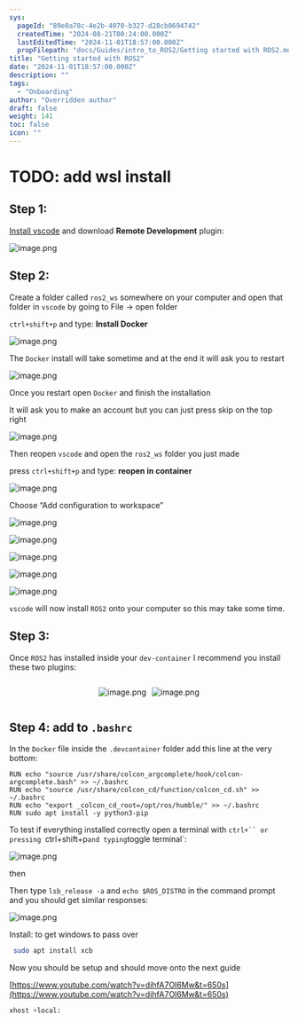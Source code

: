 ```yaml
---
sys:
  pageId: "89e0a78c-4e2b-4070-b327-d28cb0694742"
  createdTime: "2024-08-21T00:24:00.000Z"
  lastEditedTime: "2024-11-01T18:57:00.000Z"
  propFilepath: "docs/Guides/intro_to_ROS2/Getting started with ROS2.md"
title: "Getting started with ROS2"
date: "2024-11-01T18:57:00.000Z"
description: ""
tags:
  - "Onboarding"
author: "Overridden author"
draft: false
weight: 141
toc: false
icon: ""
---
```


# TODO: add wsl install

## Step 1:

[Install vscode](https://code.visualstudio.com/download) and download **Remote Development** plugin:

![image.png](https://prod-files-secure.s3.us-west-2.amazonaws.com/d518164a-d88e-44d1-a4ee-3adb3bd8bce0/efb52993-1881-4a40-b95e-6f020334f022/image.png?X-Amz-Algorithm=AWS4-HMAC-SHA256&X-Amz-Content-Sha256=UNSIGNED-PAYLOAD&X-Amz-Credential=ASIAZI2LB466WZZZ333X%2F20250227%2Fus-west-2%2Fs3%2Faws4_request&X-Amz-Date=20250227T090853Z&X-Amz-Expires=3600&X-Amz-Security-Token=IQoJb3JpZ2luX2VjEDkaCXVzLXdlc3QtMiJHMEUCIQCk5Mwc8vkaFjbRkoURmwynOQh%2FTpQ%2FJvAtAA8%2FfqnBWwIgHlGLuCzfra7nmLfQNbqGtfW6gzb6ZDtnNWxDqXnh8ZUq%2FwMIchAAGgw2Mzc0MjMxODM4MDUiDIz1BU%2BCl0ja3GaTfCrcAxB4QfNUHXvXNvhKNGmadBG2jbPZXdidHIJ426fBZWPNM4Y1wjgrhsAllOeqvUPVlLxMYXDgCfW4ktoIdMl41Lf0Tp75Yequ4X5T%2B1rb0o7iYnFkS51pyH24K80u6kETyEaPtqEg%2FERyvlueebWbray9MewXXXS8I7nWH%2F1RDmT%2BaPampvMjRYVpMLGfd3PFMyWxbNYNojwmwKRFO%2BL1isOMritz9ZT9bMJ1yns4g0CazsMYFrql4dnL5vOA8D4g4LFLRdQFeo85t3mxe%2F9cNuhc4lz8BztROv%2F4chEuE8PNvyuXwtBhRwGR9eyVb6ePuTkB0nn0xoznJ8bzKBWau1mVUmxdAuBapgMk3sSUT7J2%2B%2FlxAosrm%2BpkkbCsrKiaYlHwIiuUFqZzOiZW5rQlo3K3iySmfnRJUAeV71v%2B5SmMBx5vpsfxA6E3Wh0UdclylSmDK0oTTV8IeQtzwDcgT65ZP8IaOBm8Hr1DaHG89bvgfkdEvv3v7N4M2OYvQQ3btuCTn%2FnOzXn3FJtjwtWUHORHuGArXfZFgfXOcOqzzCBOdbyiI5jTfMQwg7Gota8HhMBqvEluUGuzYsOuyXNYM6EezyF0N7Ghd09Y9LH6hTn2F68fDuTxCzbzE44vMOvRgL4GOqUBGm6cy9jKrFyZk7txZJWqqZqPndhJe%2BaCRMhDFaZPP%2F1K6bLyY%2FsxoQ%2FtlQcjP12cwBs7yNjdUYrj0InrmQfWa0XOtzf2E5yeruNRdF%2B6bkSdkNQJ%2BMzgbttRtJsRDNp1QKSgJIk5sMFti2kxeyUmalm2o917%2FXO0XBeG4cmQqB71v3KLUJNywdFKdWwMIo4LOsc%2B3K%2Bkqw4LjNOxO3jepr%2FLEmej&X-Amz-Signature=f87c6daea37b1763de363796e78b75eed0d0b1f5f704a10e8612425b5fa6b693&X-Amz-SignedHeaders=host&x-id=GetObject)

## Step 2:

Create a folder called `ros2_ws` somewhere on your computer and open that folder in `vscode` by going to File → open folder 

`ctrl+shift+p` and type: **Install Docker**

![image.png](https://prod-files-secure.s3.us-west-2.amazonaws.com/d518164a-d88e-44d1-a4ee-3adb3bd8bce0/2269dc0e-1cd5-47ff-bceb-c04ad9b2eab0/image.png?X-Amz-Algorithm=AWS4-HMAC-SHA256&X-Amz-Content-Sha256=UNSIGNED-PAYLOAD&X-Amz-Credential=ASIAZI2LB466WZZZ333X%2F20250227%2Fus-west-2%2Fs3%2Faws4_request&X-Amz-Date=20250227T090853Z&X-Amz-Expires=3600&X-Amz-Security-Token=IQoJb3JpZ2luX2VjEDkaCXVzLXdlc3QtMiJHMEUCIQCk5Mwc8vkaFjbRkoURmwynOQh%2FTpQ%2FJvAtAA8%2FfqnBWwIgHlGLuCzfra7nmLfQNbqGtfW6gzb6ZDtnNWxDqXnh8ZUq%2FwMIchAAGgw2Mzc0MjMxODM4MDUiDIz1BU%2BCl0ja3GaTfCrcAxB4QfNUHXvXNvhKNGmadBG2jbPZXdidHIJ426fBZWPNM4Y1wjgrhsAllOeqvUPVlLxMYXDgCfW4ktoIdMl41Lf0Tp75Yequ4X5T%2B1rb0o7iYnFkS51pyH24K80u6kETyEaPtqEg%2FERyvlueebWbray9MewXXXS8I7nWH%2F1RDmT%2BaPampvMjRYVpMLGfd3PFMyWxbNYNojwmwKRFO%2BL1isOMritz9ZT9bMJ1yns4g0CazsMYFrql4dnL5vOA8D4g4LFLRdQFeo85t3mxe%2F9cNuhc4lz8BztROv%2F4chEuE8PNvyuXwtBhRwGR9eyVb6ePuTkB0nn0xoznJ8bzKBWau1mVUmxdAuBapgMk3sSUT7J2%2B%2FlxAosrm%2BpkkbCsrKiaYlHwIiuUFqZzOiZW5rQlo3K3iySmfnRJUAeV71v%2B5SmMBx5vpsfxA6E3Wh0UdclylSmDK0oTTV8IeQtzwDcgT65ZP8IaOBm8Hr1DaHG89bvgfkdEvv3v7N4M2OYvQQ3btuCTn%2FnOzXn3FJtjwtWUHORHuGArXfZFgfXOcOqzzCBOdbyiI5jTfMQwg7Gota8HhMBqvEluUGuzYsOuyXNYM6EezyF0N7Ghd09Y9LH6hTn2F68fDuTxCzbzE44vMOvRgL4GOqUBGm6cy9jKrFyZk7txZJWqqZqPndhJe%2BaCRMhDFaZPP%2F1K6bLyY%2FsxoQ%2FtlQcjP12cwBs7yNjdUYrj0InrmQfWa0XOtzf2E5yeruNRdF%2B6bkSdkNQJ%2BMzgbttRtJsRDNp1QKSgJIk5sMFti2kxeyUmalm2o917%2FXO0XBeG4cmQqB71v3KLUJNywdFKdWwMIo4LOsc%2B3K%2Bkqw4LjNOxO3jepr%2FLEmej&X-Amz-Signature=487e07474950cb5e0980afce31b3913e98151ccafe21f0089d8422b6a182b806&X-Amz-SignedHeaders=host&x-id=GetObject)

The `Docker` install will take sometime and at the end it will ask you to restart

![image.png](https://prod-files-secure.s3.us-west-2.amazonaws.com/d518164a-d88e-44d1-a4ee-3adb3bd8bce0/ed233f78-be33-4b1f-b89c-9c346c0e961e/image.png?X-Amz-Algorithm=AWS4-HMAC-SHA256&X-Amz-Content-Sha256=UNSIGNED-PAYLOAD&X-Amz-Credential=ASIAZI2LB466WZZZ333X%2F20250227%2Fus-west-2%2Fs3%2Faws4_request&X-Amz-Date=20250227T090853Z&X-Amz-Expires=3600&X-Amz-Security-Token=IQoJb3JpZ2luX2VjEDkaCXVzLXdlc3QtMiJHMEUCIQCk5Mwc8vkaFjbRkoURmwynOQh%2FTpQ%2FJvAtAA8%2FfqnBWwIgHlGLuCzfra7nmLfQNbqGtfW6gzb6ZDtnNWxDqXnh8ZUq%2FwMIchAAGgw2Mzc0MjMxODM4MDUiDIz1BU%2BCl0ja3GaTfCrcAxB4QfNUHXvXNvhKNGmadBG2jbPZXdidHIJ426fBZWPNM4Y1wjgrhsAllOeqvUPVlLxMYXDgCfW4ktoIdMl41Lf0Tp75Yequ4X5T%2B1rb0o7iYnFkS51pyH24K80u6kETyEaPtqEg%2FERyvlueebWbray9MewXXXS8I7nWH%2F1RDmT%2BaPampvMjRYVpMLGfd3PFMyWxbNYNojwmwKRFO%2BL1isOMritz9ZT9bMJ1yns4g0CazsMYFrql4dnL5vOA8D4g4LFLRdQFeo85t3mxe%2F9cNuhc4lz8BztROv%2F4chEuE8PNvyuXwtBhRwGR9eyVb6ePuTkB0nn0xoznJ8bzKBWau1mVUmxdAuBapgMk3sSUT7J2%2B%2FlxAosrm%2BpkkbCsrKiaYlHwIiuUFqZzOiZW5rQlo3K3iySmfnRJUAeV71v%2B5SmMBx5vpsfxA6E3Wh0UdclylSmDK0oTTV8IeQtzwDcgT65ZP8IaOBm8Hr1DaHG89bvgfkdEvv3v7N4M2OYvQQ3btuCTn%2FnOzXn3FJtjwtWUHORHuGArXfZFgfXOcOqzzCBOdbyiI5jTfMQwg7Gota8HhMBqvEluUGuzYsOuyXNYM6EezyF0N7Ghd09Y9LH6hTn2F68fDuTxCzbzE44vMOvRgL4GOqUBGm6cy9jKrFyZk7txZJWqqZqPndhJe%2BaCRMhDFaZPP%2F1K6bLyY%2FsxoQ%2FtlQcjP12cwBs7yNjdUYrj0InrmQfWa0XOtzf2E5yeruNRdF%2B6bkSdkNQJ%2BMzgbttRtJsRDNp1QKSgJIk5sMFti2kxeyUmalm2o917%2FXO0XBeG4cmQqB71v3KLUJNywdFKdWwMIo4LOsc%2B3K%2Bkqw4LjNOxO3jepr%2FLEmej&X-Amz-Signature=e1ddaab91d9ab71cb878a1626f96410271159f234e38ef3ee52c3c8ea13699f3&X-Amz-SignedHeaders=host&x-id=GetObject)

Once you restart open `Docker` and finish the installation

It will ask you to make an account but you can just press skip on the top right

![image.png](https://prod-files-secure.s3.us-west-2.amazonaws.com/d518164a-d88e-44d1-a4ee-3adb3bd8bce0/21010ad9-1659-4fd9-9f59-9932a09b2a3d/image.png?X-Amz-Algorithm=AWS4-HMAC-SHA256&X-Amz-Content-Sha256=UNSIGNED-PAYLOAD&X-Amz-Credential=ASIAZI2LB466WZZZ333X%2F20250227%2Fus-west-2%2Fs3%2Faws4_request&X-Amz-Date=20250227T090853Z&X-Amz-Expires=3600&X-Amz-Security-Token=IQoJb3JpZ2luX2VjEDkaCXVzLXdlc3QtMiJHMEUCIQCk5Mwc8vkaFjbRkoURmwynOQh%2FTpQ%2FJvAtAA8%2FfqnBWwIgHlGLuCzfra7nmLfQNbqGtfW6gzb6ZDtnNWxDqXnh8ZUq%2FwMIchAAGgw2Mzc0MjMxODM4MDUiDIz1BU%2BCl0ja3GaTfCrcAxB4QfNUHXvXNvhKNGmadBG2jbPZXdidHIJ426fBZWPNM4Y1wjgrhsAllOeqvUPVlLxMYXDgCfW4ktoIdMl41Lf0Tp75Yequ4X5T%2B1rb0o7iYnFkS51pyH24K80u6kETyEaPtqEg%2FERyvlueebWbray9MewXXXS8I7nWH%2F1RDmT%2BaPampvMjRYVpMLGfd3PFMyWxbNYNojwmwKRFO%2BL1isOMritz9ZT9bMJ1yns4g0CazsMYFrql4dnL5vOA8D4g4LFLRdQFeo85t3mxe%2F9cNuhc4lz8BztROv%2F4chEuE8PNvyuXwtBhRwGR9eyVb6ePuTkB0nn0xoznJ8bzKBWau1mVUmxdAuBapgMk3sSUT7J2%2B%2FlxAosrm%2BpkkbCsrKiaYlHwIiuUFqZzOiZW5rQlo3K3iySmfnRJUAeV71v%2B5SmMBx5vpsfxA6E3Wh0UdclylSmDK0oTTV8IeQtzwDcgT65ZP8IaOBm8Hr1DaHG89bvgfkdEvv3v7N4M2OYvQQ3btuCTn%2FnOzXn3FJtjwtWUHORHuGArXfZFgfXOcOqzzCBOdbyiI5jTfMQwg7Gota8HhMBqvEluUGuzYsOuyXNYM6EezyF0N7Ghd09Y9LH6hTn2F68fDuTxCzbzE44vMOvRgL4GOqUBGm6cy9jKrFyZk7txZJWqqZqPndhJe%2BaCRMhDFaZPP%2F1K6bLyY%2FsxoQ%2FtlQcjP12cwBs7yNjdUYrj0InrmQfWa0XOtzf2E5yeruNRdF%2B6bkSdkNQJ%2BMzgbttRtJsRDNp1QKSgJIk5sMFti2kxeyUmalm2o917%2FXO0XBeG4cmQqB71v3KLUJNywdFKdWwMIo4LOsc%2B3K%2Bkqw4LjNOxO3jepr%2FLEmej&X-Amz-Signature=fe16e02fa5ae69c724f11fa860b5ff455386e3d5bfa88b475806bf5e807e8025&X-Amz-SignedHeaders=host&x-id=GetObject)

Then reopen `vscode` and open the `ros2_ws` folder you just made

press `ctrl+shift+p` and type: **reopen in container**

![image.png](https://prod-files-secure.s3.us-west-2.amazonaws.com/d518164a-d88e-44d1-a4ee-3adb3bd8bce0/4e93b8c2-41ad-488c-8095-c74205196118/image.png?X-Amz-Algorithm=AWS4-HMAC-SHA256&X-Amz-Content-Sha256=UNSIGNED-PAYLOAD&X-Amz-Credential=ASIAZI2LB466WZZZ333X%2F20250227%2Fus-west-2%2Fs3%2Faws4_request&X-Amz-Date=20250227T090853Z&X-Amz-Expires=3600&X-Amz-Security-Token=IQoJb3JpZ2luX2VjEDkaCXVzLXdlc3QtMiJHMEUCIQCk5Mwc8vkaFjbRkoURmwynOQh%2FTpQ%2FJvAtAA8%2FfqnBWwIgHlGLuCzfra7nmLfQNbqGtfW6gzb6ZDtnNWxDqXnh8ZUq%2FwMIchAAGgw2Mzc0MjMxODM4MDUiDIz1BU%2BCl0ja3GaTfCrcAxB4QfNUHXvXNvhKNGmadBG2jbPZXdidHIJ426fBZWPNM4Y1wjgrhsAllOeqvUPVlLxMYXDgCfW4ktoIdMl41Lf0Tp75Yequ4X5T%2B1rb0o7iYnFkS51pyH24K80u6kETyEaPtqEg%2FERyvlueebWbray9MewXXXS8I7nWH%2F1RDmT%2BaPampvMjRYVpMLGfd3PFMyWxbNYNojwmwKRFO%2BL1isOMritz9ZT9bMJ1yns4g0CazsMYFrql4dnL5vOA8D4g4LFLRdQFeo85t3mxe%2F9cNuhc4lz8BztROv%2F4chEuE8PNvyuXwtBhRwGR9eyVb6ePuTkB0nn0xoznJ8bzKBWau1mVUmxdAuBapgMk3sSUT7J2%2B%2FlxAosrm%2BpkkbCsrKiaYlHwIiuUFqZzOiZW5rQlo3K3iySmfnRJUAeV71v%2B5SmMBx5vpsfxA6E3Wh0UdclylSmDK0oTTV8IeQtzwDcgT65ZP8IaOBm8Hr1DaHG89bvgfkdEvv3v7N4M2OYvQQ3btuCTn%2FnOzXn3FJtjwtWUHORHuGArXfZFgfXOcOqzzCBOdbyiI5jTfMQwg7Gota8HhMBqvEluUGuzYsOuyXNYM6EezyF0N7Ghd09Y9LH6hTn2F68fDuTxCzbzE44vMOvRgL4GOqUBGm6cy9jKrFyZk7txZJWqqZqPndhJe%2BaCRMhDFaZPP%2F1K6bLyY%2FsxoQ%2FtlQcjP12cwBs7yNjdUYrj0InrmQfWa0XOtzf2E5yeruNRdF%2B6bkSdkNQJ%2BMzgbttRtJsRDNp1QKSgJIk5sMFti2kxeyUmalm2o917%2FXO0XBeG4cmQqB71v3KLUJNywdFKdWwMIo4LOsc%2B3K%2Bkqw4LjNOxO3jepr%2FLEmej&X-Amz-Signature=596a261d2830277c9db9cc368bb4c577884a3a454a5b603900bac88466511ea4&X-Amz-SignedHeaders=host&x-id=GetObject)

Choose “Add configuration to workspace”

![image.png](https://prod-files-secure.s3.us-west-2.amazonaws.com/d518164a-d88e-44d1-a4ee-3adb3bd8bce0/9560b282-5060-4989-ba37-97e7b2c22476/image.png?X-Amz-Algorithm=AWS4-HMAC-SHA256&X-Amz-Content-Sha256=UNSIGNED-PAYLOAD&X-Amz-Credential=ASIAZI2LB466WZZZ333X%2F20250227%2Fus-west-2%2Fs3%2Faws4_request&X-Amz-Date=20250227T090853Z&X-Amz-Expires=3600&X-Amz-Security-Token=IQoJb3JpZ2luX2VjEDkaCXVzLXdlc3QtMiJHMEUCIQCk5Mwc8vkaFjbRkoURmwynOQh%2FTpQ%2FJvAtAA8%2FfqnBWwIgHlGLuCzfra7nmLfQNbqGtfW6gzb6ZDtnNWxDqXnh8ZUq%2FwMIchAAGgw2Mzc0MjMxODM4MDUiDIz1BU%2BCl0ja3GaTfCrcAxB4QfNUHXvXNvhKNGmadBG2jbPZXdidHIJ426fBZWPNM4Y1wjgrhsAllOeqvUPVlLxMYXDgCfW4ktoIdMl41Lf0Tp75Yequ4X5T%2B1rb0o7iYnFkS51pyH24K80u6kETyEaPtqEg%2FERyvlueebWbray9MewXXXS8I7nWH%2F1RDmT%2BaPampvMjRYVpMLGfd3PFMyWxbNYNojwmwKRFO%2BL1isOMritz9ZT9bMJ1yns4g0CazsMYFrql4dnL5vOA8D4g4LFLRdQFeo85t3mxe%2F9cNuhc4lz8BztROv%2F4chEuE8PNvyuXwtBhRwGR9eyVb6ePuTkB0nn0xoznJ8bzKBWau1mVUmxdAuBapgMk3sSUT7J2%2B%2FlxAosrm%2BpkkbCsrKiaYlHwIiuUFqZzOiZW5rQlo3K3iySmfnRJUAeV71v%2B5SmMBx5vpsfxA6E3Wh0UdclylSmDK0oTTV8IeQtzwDcgT65ZP8IaOBm8Hr1DaHG89bvgfkdEvv3v7N4M2OYvQQ3btuCTn%2FnOzXn3FJtjwtWUHORHuGArXfZFgfXOcOqzzCBOdbyiI5jTfMQwg7Gota8HhMBqvEluUGuzYsOuyXNYM6EezyF0N7Ghd09Y9LH6hTn2F68fDuTxCzbzE44vMOvRgL4GOqUBGm6cy9jKrFyZk7txZJWqqZqPndhJe%2BaCRMhDFaZPP%2F1K6bLyY%2FsxoQ%2FtlQcjP12cwBs7yNjdUYrj0InrmQfWa0XOtzf2E5yeruNRdF%2B6bkSdkNQJ%2BMzgbttRtJsRDNp1QKSgJIk5sMFti2kxeyUmalm2o917%2FXO0XBeG4cmQqB71v3KLUJNywdFKdWwMIo4LOsc%2B3K%2Bkqw4LjNOxO3jepr%2FLEmej&X-Amz-Signature=ebd517d2e612e288e6d79829ca9ec6a4c9635e393fb799837b8c967a2544c2fa&X-Amz-SignedHeaders=host&x-id=GetObject)

![image.png](https://prod-files-secure.s3.us-west-2.amazonaws.com/d518164a-d88e-44d1-a4ee-3adb3bd8bce0/2ee63f81-886b-48e8-a553-dc6e5eac99e4/image.png?X-Amz-Algorithm=AWS4-HMAC-SHA256&X-Amz-Content-Sha256=UNSIGNED-PAYLOAD&X-Amz-Credential=ASIAZI2LB466WZZZ333X%2F20250227%2Fus-west-2%2Fs3%2Faws4_request&X-Amz-Date=20250227T090853Z&X-Amz-Expires=3600&X-Amz-Security-Token=IQoJb3JpZ2luX2VjEDkaCXVzLXdlc3QtMiJHMEUCIQCk5Mwc8vkaFjbRkoURmwynOQh%2FTpQ%2FJvAtAA8%2FfqnBWwIgHlGLuCzfra7nmLfQNbqGtfW6gzb6ZDtnNWxDqXnh8ZUq%2FwMIchAAGgw2Mzc0MjMxODM4MDUiDIz1BU%2BCl0ja3GaTfCrcAxB4QfNUHXvXNvhKNGmadBG2jbPZXdidHIJ426fBZWPNM4Y1wjgrhsAllOeqvUPVlLxMYXDgCfW4ktoIdMl41Lf0Tp75Yequ4X5T%2B1rb0o7iYnFkS51pyH24K80u6kETyEaPtqEg%2FERyvlueebWbray9MewXXXS8I7nWH%2F1RDmT%2BaPampvMjRYVpMLGfd3PFMyWxbNYNojwmwKRFO%2BL1isOMritz9ZT9bMJ1yns4g0CazsMYFrql4dnL5vOA8D4g4LFLRdQFeo85t3mxe%2F9cNuhc4lz8BztROv%2F4chEuE8PNvyuXwtBhRwGR9eyVb6ePuTkB0nn0xoznJ8bzKBWau1mVUmxdAuBapgMk3sSUT7J2%2B%2FlxAosrm%2BpkkbCsrKiaYlHwIiuUFqZzOiZW5rQlo3K3iySmfnRJUAeV71v%2B5SmMBx5vpsfxA6E3Wh0UdclylSmDK0oTTV8IeQtzwDcgT65ZP8IaOBm8Hr1DaHG89bvgfkdEvv3v7N4M2OYvQQ3btuCTn%2FnOzXn3FJtjwtWUHORHuGArXfZFgfXOcOqzzCBOdbyiI5jTfMQwg7Gota8HhMBqvEluUGuzYsOuyXNYM6EezyF0N7Ghd09Y9LH6hTn2F68fDuTxCzbzE44vMOvRgL4GOqUBGm6cy9jKrFyZk7txZJWqqZqPndhJe%2BaCRMhDFaZPP%2F1K6bLyY%2FsxoQ%2FtlQcjP12cwBs7yNjdUYrj0InrmQfWa0XOtzf2E5yeruNRdF%2B6bkSdkNQJ%2BMzgbttRtJsRDNp1QKSgJIk5sMFti2kxeyUmalm2o917%2FXO0XBeG4cmQqB71v3KLUJNywdFKdWwMIo4LOsc%2B3K%2Bkqw4LjNOxO3jepr%2FLEmej&X-Amz-Signature=024879966026535f3e36e6b0c034f5b778edd4f1c4adfc0af1ce6fc3e3b4d94f&X-Amz-SignedHeaders=host&x-id=GetObject)

![image.png](https://prod-files-secure.s3.us-west-2.amazonaws.com/d518164a-d88e-44d1-a4ee-3adb3bd8bce0/ae1580b2-b048-407e-aed9-b584224a7a04/image.png?X-Amz-Algorithm=AWS4-HMAC-SHA256&X-Amz-Content-Sha256=UNSIGNED-PAYLOAD&X-Amz-Credential=ASIAZI2LB466WZZZ333X%2F20250227%2Fus-west-2%2Fs3%2Faws4_request&X-Amz-Date=20250227T090853Z&X-Amz-Expires=3600&X-Amz-Security-Token=IQoJb3JpZ2luX2VjEDkaCXVzLXdlc3QtMiJHMEUCIQCk5Mwc8vkaFjbRkoURmwynOQh%2FTpQ%2FJvAtAA8%2FfqnBWwIgHlGLuCzfra7nmLfQNbqGtfW6gzb6ZDtnNWxDqXnh8ZUq%2FwMIchAAGgw2Mzc0MjMxODM4MDUiDIz1BU%2BCl0ja3GaTfCrcAxB4QfNUHXvXNvhKNGmadBG2jbPZXdidHIJ426fBZWPNM4Y1wjgrhsAllOeqvUPVlLxMYXDgCfW4ktoIdMl41Lf0Tp75Yequ4X5T%2B1rb0o7iYnFkS51pyH24K80u6kETyEaPtqEg%2FERyvlueebWbray9MewXXXS8I7nWH%2F1RDmT%2BaPampvMjRYVpMLGfd3PFMyWxbNYNojwmwKRFO%2BL1isOMritz9ZT9bMJ1yns4g0CazsMYFrql4dnL5vOA8D4g4LFLRdQFeo85t3mxe%2F9cNuhc4lz8BztROv%2F4chEuE8PNvyuXwtBhRwGR9eyVb6ePuTkB0nn0xoznJ8bzKBWau1mVUmxdAuBapgMk3sSUT7J2%2B%2FlxAosrm%2BpkkbCsrKiaYlHwIiuUFqZzOiZW5rQlo3K3iySmfnRJUAeV71v%2B5SmMBx5vpsfxA6E3Wh0UdclylSmDK0oTTV8IeQtzwDcgT65ZP8IaOBm8Hr1DaHG89bvgfkdEvv3v7N4M2OYvQQ3btuCTn%2FnOzXn3FJtjwtWUHORHuGArXfZFgfXOcOqzzCBOdbyiI5jTfMQwg7Gota8HhMBqvEluUGuzYsOuyXNYM6EezyF0N7Ghd09Y9LH6hTn2F68fDuTxCzbzE44vMOvRgL4GOqUBGm6cy9jKrFyZk7txZJWqqZqPndhJe%2BaCRMhDFaZPP%2F1K6bLyY%2FsxoQ%2FtlQcjP12cwBs7yNjdUYrj0InrmQfWa0XOtzf2E5yeruNRdF%2B6bkSdkNQJ%2BMzgbttRtJsRDNp1QKSgJIk5sMFti2kxeyUmalm2o917%2FXO0XBeG4cmQqB71v3KLUJNywdFKdWwMIo4LOsc%2B3K%2Bkqw4LjNOxO3jepr%2FLEmej&X-Amz-Signature=1c6e84d5782b49b84a839f57a1386ca2e1c3ef50e7d3baaf0a11dc5b0840ed2a&X-Amz-SignedHeaders=host&x-id=GetObject)

![image.png](https://prod-files-secure.s3.us-west-2.amazonaws.com/d518164a-d88e-44d1-a4ee-3adb3bd8bce0/53255b28-f75e-430f-b9e3-c0ac8577e42b/image.png?X-Amz-Algorithm=AWS4-HMAC-SHA256&X-Amz-Content-Sha256=UNSIGNED-PAYLOAD&X-Amz-Credential=ASIAZI2LB466WZZZ333X%2F20250227%2Fus-west-2%2Fs3%2Faws4_request&X-Amz-Date=20250227T090853Z&X-Amz-Expires=3600&X-Amz-Security-Token=IQoJb3JpZ2luX2VjEDkaCXVzLXdlc3QtMiJHMEUCIQCk5Mwc8vkaFjbRkoURmwynOQh%2FTpQ%2FJvAtAA8%2FfqnBWwIgHlGLuCzfra7nmLfQNbqGtfW6gzb6ZDtnNWxDqXnh8ZUq%2FwMIchAAGgw2Mzc0MjMxODM4MDUiDIz1BU%2BCl0ja3GaTfCrcAxB4QfNUHXvXNvhKNGmadBG2jbPZXdidHIJ426fBZWPNM4Y1wjgrhsAllOeqvUPVlLxMYXDgCfW4ktoIdMl41Lf0Tp75Yequ4X5T%2B1rb0o7iYnFkS51pyH24K80u6kETyEaPtqEg%2FERyvlueebWbray9MewXXXS8I7nWH%2F1RDmT%2BaPampvMjRYVpMLGfd3PFMyWxbNYNojwmwKRFO%2BL1isOMritz9ZT9bMJ1yns4g0CazsMYFrql4dnL5vOA8D4g4LFLRdQFeo85t3mxe%2F9cNuhc4lz8BztROv%2F4chEuE8PNvyuXwtBhRwGR9eyVb6ePuTkB0nn0xoznJ8bzKBWau1mVUmxdAuBapgMk3sSUT7J2%2B%2FlxAosrm%2BpkkbCsrKiaYlHwIiuUFqZzOiZW5rQlo3K3iySmfnRJUAeV71v%2B5SmMBx5vpsfxA6E3Wh0UdclylSmDK0oTTV8IeQtzwDcgT65ZP8IaOBm8Hr1DaHG89bvgfkdEvv3v7N4M2OYvQQ3btuCTn%2FnOzXn3FJtjwtWUHORHuGArXfZFgfXOcOqzzCBOdbyiI5jTfMQwg7Gota8HhMBqvEluUGuzYsOuyXNYM6EezyF0N7Ghd09Y9LH6hTn2F68fDuTxCzbzE44vMOvRgL4GOqUBGm6cy9jKrFyZk7txZJWqqZqPndhJe%2BaCRMhDFaZPP%2F1K6bLyY%2FsxoQ%2FtlQcjP12cwBs7yNjdUYrj0InrmQfWa0XOtzf2E5yeruNRdF%2B6bkSdkNQJ%2BMzgbttRtJsRDNp1QKSgJIk5sMFti2kxeyUmalm2o917%2FXO0XBeG4cmQqB71v3KLUJNywdFKdWwMIo4LOsc%2B3K%2Bkqw4LjNOxO3jepr%2FLEmej&X-Amz-Signature=1262fecb9ab4d9edf684092c82bfb68acf3dcc10332a7a15183526082defa30b&X-Amz-SignedHeaders=host&x-id=GetObject)

![image.png](https://prod-files-secure.s3.us-west-2.amazonaws.com/d518164a-d88e-44d1-a4ee-3adb3bd8bce0/7c562767-5af9-4ffb-97d1-327bcdf4ee00/image.png?X-Amz-Algorithm=AWS4-HMAC-SHA256&X-Amz-Content-Sha256=UNSIGNED-PAYLOAD&X-Amz-Credential=ASIAZI2LB466WZZZ333X%2F20250227%2Fus-west-2%2Fs3%2Faws4_request&X-Amz-Date=20250227T090853Z&X-Amz-Expires=3600&X-Amz-Security-Token=IQoJb3JpZ2luX2VjEDkaCXVzLXdlc3QtMiJHMEUCIQCk5Mwc8vkaFjbRkoURmwynOQh%2FTpQ%2FJvAtAA8%2FfqnBWwIgHlGLuCzfra7nmLfQNbqGtfW6gzb6ZDtnNWxDqXnh8ZUq%2FwMIchAAGgw2Mzc0MjMxODM4MDUiDIz1BU%2BCl0ja3GaTfCrcAxB4QfNUHXvXNvhKNGmadBG2jbPZXdidHIJ426fBZWPNM4Y1wjgrhsAllOeqvUPVlLxMYXDgCfW4ktoIdMl41Lf0Tp75Yequ4X5T%2B1rb0o7iYnFkS51pyH24K80u6kETyEaPtqEg%2FERyvlueebWbray9MewXXXS8I7nWH%2F1RDmT%2BaPampvMjRYVpMLGfd3PFMyWxbNYNojwmwKRFO%2BL1isOMritz9ZT9bMJ1yns4g0CazsMYFrql4dnL5vOA8D4g4LFLRdQFeo85t3mxe%2F9cNuhc4lz8BztROv%2F4chEuE8PNvyuXwtBhRwGR9eyVb6ePuTkB0nn0xoznJ8bzKBWau1mVUmxdAuBapgMk3sSUT7J2%2B%2FlxAosrm%2BpkkbCsrKiaYlHwIiuUFqZzOiZW5rQlo3K3iySmfnRJUAeV71v%2B5SmMBx5vpsfxA6E3Wh0UdclylSmDK0oTTV8IeQtzwDcgT65ZP8IaOBm8Hr1DaHG89bvgfkdEvv3v7N4M2OYvQQ3btuCTn%2FnOzXn3FJtjwtWUHORHuGArXfZFgfXOcOqzzCBOdbyiI5jTfMQwg7Gota8HhMBqvEluUGuzYsOuyXNYM6EezyF0N7Ghd09Y9LH6hTn2F68fDuTxCzbzE44vMOvRgL4GOqUBGm6cy9jKrFyZk7txZJWqqZqPndhJe%2BaCRMhDFaZPP%2F1K6bLyY%2FsxoQ%2FtlQcjP12cwBs7yNjdUYrj0InrmQfWa0XOtzf2E5yeruNRdF%2B6bkSdkNQJ%2BMzgbttRtJsRDNp1QKSgJIk5sMFti2kxeyUmalm2o917%2FXO0XBeG4cmQqB71v3KLUJNywdFKdWwMIo4LOsc%2B3K%2Bkqw4LjNOxO3jepr%2FLEmej&X-Amz-Signature=56ac3a959277757152a20ca5beb3e910d470e4c43e223ab254edb0f001ee170b&X-Amz-SignedHeaders=host&x-id=GetObject)

`vscode` will now install `ROS2` onto your computer so this may take some time.

## Step 3:

Once `ROS2` has installed inside your `dev-container` I recommend you install these two plugins:

<div style="display: flex;flex-direction: row; column-gap:10px; max-width: 630px;justify-content: center;">
<div>

![image.png](https://prod-files-secure.s3.us-west-2.amazonaws.com/d518164a-d88e-44d1-a4ee-3adb3bd8bce0/3fc3d550-5a54-4ba1-ba6b-faa01cdb7369/image.png?X-Amz-Algorithm=AWS4-HMAC-SHA256&X-Amz-Content-Sha256=UNSIGNED-PAYLOAD&X-Amz-Credential=ASIAZI2LB466ZTNCYC3I%2F20250227%2Fus-west-2%2Fs3%2Faws4_request&X-Amz-Date=20250227T090855Z&X-Amz-Expires=3600&X-Amz-Security-Token=IQoJb3JpZ2luX2VjEDkaCXVzLXdlc3QtMiJHMEUCIQCz%2BfhQpbCyI9NbEBgsDPcDQBHPTugaD2Om6v%2F0zRVwgwIgTicn6zyxNy2uT%2FNzcTVAt6Ofi7W8X%2B%2BLwUDfBOO8aj0q%2FwMIchAAGgw2Mzc0MjMxODM4MDUiDDl%2BET4brHlMHb8SRSrcA5YRNwysEwDGIC3NxMoNm%2FPBe52hNsDezVeA8UG0K55it8Yv6lLinbhN%2BkoeDkMaH81qZKyb37j5fCNPmp260t8KpVHvYz1BfpZEAZIMhC4nZ68GRehYNrJjSd9g%2BEeG4hxhgF6MFql5C9MPAJxpRr2%2Bvi4h2pTFpiYKTHfGBEfZMdsTYg%2BAy7ulAZK8OXRhgqMBp81Lyit90h68%2FtTQVZE8%2B1ZKNr1YYW5mKdU7QhC1SmBZFBVFhylZxq2KPbvBlW54DjW6WBe5ZiA9uJxOgBXuINboZK65xqc4rvJcbxQ1InQRPmg8iJ4lvpuz2zFDIVdYGIaYxCb2JcncOssmhUYOa11yXll0yV51K0t4lfdtAE6sln9SbQMkOj4lw8imzljVKYkiuyjuA8%2BAjKtrlmd5qt75OLHsYCl%2FZntyUOoZd5hdORwX6lY5LBg%2FkVs%2B8ja6nWs81q95MRx0R%2B6agG7HkR%2FBwfQR4ruSxBpYHDJNoPc0TBzqh0NkXFac9bLQFWLjA5zGL28ii%2FS%2BmbSJaWik0FFDjIjoxfxWAxgdvWZqADv4yoDbTazfi%2FuV9v6WXF%2FU2OZSGzxtK4R0ANNVG6YCO3exp7IWbhbkFWS%2FCB606enPNO4hfFa2HF9tMMXQgL4GOqUBmaWvcJvdtzmBsSerl3sZfxZiO%2B%2BZWHzNOEz8Mj1j%2FhoVI1TlnJRcBzWRZjgMGY4QCh6ftirjIvJ20l1SdBE%2FIpLKKMyMQy2NntTEqcojki9gBaPhYzVd4XXivotStQJ9LJPwsltgHF7nRLc1dW44RSFx5WjnCZuH1FCGMtzhMvgjOD996aE1vh4yvTxlHevLrsbPFiAjDcMGwB%2BHYo11bKm9G0ml&X-Amz-Signature=5498ac1952e6a499beb5babe25566a08ebc96bb27c5851f20c863ac8801193b4&X-Amz-SignedHeaders=host&x-id=GetObject)

</div>
<div>

![image.png](https://prod-files-secure.s3.us-west-2.amazonaws.com/d518164a-d88e-44d1-a4ee-3adb3bd8bce0/d994cc66-13c2-4093-a5a3-f84cf4601a82/image.png?X-Amz-Algorithm=AWS4-HMAC-SHA256&X-Amz-Content-Sha256=UNSIGNED-PAYLOAD&X-Amz-Credential=ASIAZI2LB466RS3MSXFS%2F20250227%2Fus-west-2%2Fs3%2Faws4_request&X-Amz-Date=20250227T090855Z&X-Amz-Expires=3600&X-Amz-Security-Token=IQoJb3JpZ2luX2VjEDkaCXVzLXdlc3QtMiJHMEUCIHSulXqzKgHoZip3t5W0Vi5kjW7ybfGS52Y3QRY2O0hTAiEAxRvHBRa5oS9nEvCNH2x031go%2B4aGrEau7Nnk3bvhXwAq%2FwMIchAAGgw2Mzc0MjMxODM4MDUiDBnVHsIPTjZ8wrXDmircA99HKo8AIDFYQxXjTr3KckGFMwic%2FhqJiPxUjDS8Jz9DtBUIPP44H36gfZBItK5%2F95sVd5rosg%2FuUQwp3B%2Fl7JsuMQQjDsvnA6vd%2Bw9nFPx37ie68FTsd7gguo83UAP6atwAXktk02%2FgYGx%2FHxxK4ogfs2d2gHF7nEPio91B2KJQDsAY4c%2BgeOztI7qV6NNHKIJcZWhATGARO%2FbAFf21OJocerfa0T6oSsY6HdShmZ7GXpetSO3NV2DeLtr3ZZ9HjIb82yvgPpEAw7kkT210jNnflDwKD0GcZsm%2By4r6nNdR1D%2BcOEbzemNSW77Br7RwdX9uiYsyADKz82MrBbdeXw6oGO1YH%2Bm4%2Fd1%2BBmMmjD3j3j%2Fqu7EOifv%2BY%2F0S9Iz95XxfGv1eCe236kTsexDOY4KHMZAliWzRLRIX%2FeY9mgonQqOTn%2BM2Olmm8xwS7hE%2Fl8LhE3ImnIgaVtP93jvGLzPwkFBWu8F4nRLbhAhXa9oSOe1z%2BpJpbkK%2BdX84GfRit9F4%2BY9WVJD3c0WnSjDKJKDr2xnlDa4YrRRw%2FTGmna8I%2BdYkbfwyWlRclJYbrPR2U1lnsvb7NXdMoeViJoyG4BW2lunyaeojge4211WFbzjbqDg4mamLhW2lBCwsMIHRgL4GOqUBLEDWs%2FlTjNhRJsgtLt2Mxi5QFHd%2FtStizRwHbiAyd6p%2FqGswjUPW0B7771zBF5Pgv%2BK8vweIy%2F%2BgjLufF97Mt1NcGwqZmjhbUJZOHaRAG2vkIJT8ezjejmeD6pLM6eePIUuY5fMgtMcpTT6TlFhWwnpOTKFWxLLRbOEc1luo1gZiTfOMhLxGRwXPqZ8CmshmSsec59s8XB1ZY35hDZG1grJgRC8U&X-Amz-Signature=656f02cd93c1f40d3a83b7d48845f8179933277f7c80ead8024335689fe42259&X-Amz-SignedHeaders=host&x-id=GetObject)

</div>
</div>

## Step 4: add to `.bashrc`

In the `Docker` file inside the `.devcontainer` folder add this line at the very bottom: 

```docker
RUN echo "source /usr/share/colcon_argcomplete/hook/colcon-argcomplete.bash" >> ~/.bashrc
RUN echo "source /usr/share/colcon_cd/function/colcon_cd.sh" >> ~/.bashrc
RUN echo "export _colcon_cd_root=/opt/ros/humble/" >> ~/.bashrc
RUN sudo apt install -y python3-pip 
```

To test if everything installed correctly open a terminal with `ctrl+`` or pressing `ctrl+shift+p` and typing `toggle terminal`:

![image.png](https://prod-files-secure.s3.us-west-2.amazonaws.com/d518164a-d88e-44d1-a4ee-3adb3bd8bce0/6a4943d8-b04e-4c02-9a58-775f3384d1a5/image.png?X-Amz-Algorithm=AWS4-HMAC-SHA256&X-Amz-Content-Sha256=UNSIGNED-PAYLOAD&X-Amz-Credential=ASIAZI2LB466WZZZ333X%2F20250227%2Fus-west-2%2Fs3%2Faws4_request&X-Amz-Date=20250227T090853Z&X-Amz-Expires=3600&X-Amz-Security-Token=IQoJb3JpZ2luX2VjEDkaCXVzLXdlc3QtMiJHMEUCIQCk5Mwc8vkaFjbRkoURmwynOQh%2FTpQ%2FJvAtAA8%2FfqnBWwIgHlGLuCzfra7nmLfQNbqGtfW6gzb6ZDtnNWxDqXnh8ZUq%2FwMIchAAGgw2Mzc0MjMxODM4MDUiDIz1BU%2BCl0ja3GaTfCrcAxB4QfNUHXvXNvhKNGmadBG2jbPZXdidHIJ426fBZWPNM4Y1wjgrhsAllOeqvUPVlLxMYXDgCfW4ktoIdMl41Lf0Tp75Yequ4X5T%2B1rb0o7iYnFkS51pyH24K80u6kETyEaPtqEg%2FERyvlueebWbray9MewXXXS8I7nWH%2F1RDmT%2BaPampvMjRYVpMLGfd3PFMyWxbNYNojwmwKRFO%2BL1isOMritz9ZT9bMJ1yns4g0CazsMYFrql4dnL5vOA8D4g4LFLRdQFeo85t3mxe%2F9cNuhc4lz8BztROv%2F4chEuE8PNvyuXwtBhRwGR9eyVb6ePuTkB0nn0xoznJ8bzKBWau1mVUmxdAuBapgMk3sSUT7J2%2B%2FlxAosrm%2BpkkbCsrKiaYlHwIiuUFqZzOiZW5rQlo3K3iySmfnRJUAeV71v%2B5SmMBx5vpsfxA6E3Wh0UdclylSmDK0oTTV8IeQtzwDcgT65ZP8IaOBm8Hr1DaHG89bvgfkdEvv3v7N4M2OYvQQ3btuCTn%2FnOzXn3FJtjwtWUHORHuGArXfZFgfXOcOqzzCBOdbyiI5jTfMQwg7Gota8HhMBqvEluUGuzYsOuyXNYM6EezyF0N7Ghd09Y9LH6hTn2F68fDuTxCzbzE44vMOvRgL4GOqUBGm6cy9jKrFyZk7txZJWqqZqPndhJe%2BaCRMhDFaZPP%2F1K6bLyY%2FsxoQ%2FtlQcjP12cwBs7yNjdUYrj0InrmQfWa0XOtzf2E5yeruNRdF%2B6bkSdkNQJ%2BMzgbttRtJsRDNp1QKSgJIk5sMFti2kxeyUmalm2o917%2FXO0XBeG4cmQqB71v3KLUJNywdFKdWwMIo4LOsc%2B3K%2Bkqw4LjNOxO3jepr%2FLEmej&X-Amz-Signature=1d4cbc36c056d4dacbfddadfe955a59e22ce33f443427743e1810a3abefef023&X-Amz-SignedHeaders=host&x-id=GetObject)

then 

Then type `lsb_release -a` and `echo $ROS_DISTRO` in the command prompt and you should get similar responses:

![image.png](https://prod-files-secure.s3.us-west-2.amazonaws.com/d518164a-d88e-44d1-a4ee-3adb3bd8bce0/3e635dec-a805-4e85-8b9e-d000e5b71a4e/image.png?X-Amz-Algorithm=AWS4-HMAC-SHA256&X-Amz-Content-Sha256=UNSIGNED-PAYLOAD&X-Amz-Credential=ASIAZI2LB466WZZZ333X%2F20250227%2Fus-west-2%2Fs3%2Faws4_request&X-Amz-Date=20250227T090853Z&X-Amz-Expires=3600&X-Amz-Security-Token=IQoJb3JpZ2luX2VjEDkaCXVzLXdlc3QtMiJHMEUCIQCk5Mwc8vkaFjbRkoURmwynOQh%2FTpQ%2FJvAtAA8%2FfqnBWwIgHlGLuCzfra7nmLfQNbqGtfW6gzb6ZDtnNWxDqXnh8ZUq%2FwMIchAAGgw2Mzc0MjMxODM4MDUiDIz1BU%2BCl0ja3GaTfCrcAxB4QfNUHXvXNvhKNGmadBG2jbPZXdidHIJ426fBZWPNM4Y1wjgrhsAllOeqvUPVlLxMYXDgCfW4ktoIdMl41Lf0Tp75Yequ4X5T%2B1rb0o7iYnFkS51pyH24K80u6kETyEaPtqEg%2FERyvlueebWbray9MewXXXS8I7nWH%2F1RDmT%2BaPampvMjRYVpMLGfd3PFMyWxbNYNojwmwKRFO%2BL1isOMritz9ZT9bMJ1yns4g0CazsMYFrql4dnL5vOA8D4g4LFLRdQFeo85t3mxe%2F9cNuhc4lz8BztROv%2F4chEuE8PNvyuXwtBhRwGR9eyVb6ePuTkB0nn0xoznJ8bzKBWau1mVUmxdAuBapgMk3sSUT7J2%2B%2FlxAosrm%2BpkkbCsrKiaYlHwIiuUFqZzOiZW5rQlo3K3iySmfnRJUAeV71v%2B5SmMBx5vpsfxA6E3Wh0UdclylSmDK0oTTV8IeQtzwDcgT65ZP8IaOBm8Hr1DaHG89bvgfkdEvv3v7N4M2OYvQQ3btuCTn%2FnOzXn3FJtjwtWUHORHuGArXfZFgfXOcOqzzCBOdbyiI5jTfMQwg7Gota8HhMBqvEluUGuzYsOuyXNYM6EezyF0N7Ghd09Y9LH6hTn2F68fDuTxCzbzE44vMOvRgL4GOqUBGm6cy9jKrFyZk7txZJWqqZqPndhJe%2BaCRMhDFaZPP%2F1K6bLyY%2FsxoQ%2FtlQcjP12cwBs7yNjdUYrj0InrmQfWa0XOtzf2E5yeruNRdF%2B6bkSdkNQJ%2BMzgbttRtJsRDNp1QKSgJIk5sMFti2kxeyUmalm2o917%2FXO0XBeG4cmQqB71v3KLUJNywdFKdWwMIo4LOsc%2B3K%2Bkqw4LjNOxO3jepr%2FLEmej&X-Amz-Signature=8825e7cfeb34e61340a0851455f8a7cad39ba70a749f556451dd527df6872b71&X-Amz-SignedHeaders=host&x-id=GetObject)

Install:  to get windows to pass over

```bash
 sudo apt install xcb
```

Now you should be setup and should move onto the next guide 

[https://www.youtube.com/watch?v=dihfA7Ol6Mw&t=650s](https://www.youtube.com/watch?v=dihfA7Ol6Mw&t=650s)

```python
xhost +local:
```
